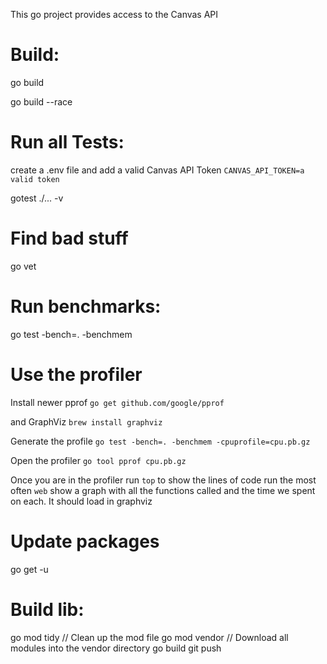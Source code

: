 This go project provides access to the Canvas API

# Build:
go build

go build --race
# Run all Tests:
create a .env file and add a valid Canvas API Token
`CANVAS_API_TOKEN=a valid token`

gotest ./... -v

# Find bad stuff
go vet

# Run benchmarks:
go test -bench=. -benchmem

# Use the profiler
Install newer pprof
  `go get github.com/google/pprof`

and GraphViz
  `brew install graphviz`

Generate the profile
  `go test -bench=. -benchmem -cpuprofile=cpu.pb.gz`

Open the profiler
  `go tool pprof cpu.pb.gz`

Once you are in the profiler run `top` to show the lines of code run the most often
`web` show a graph with all the functions called and the time we spent on each. It should load in graphviz

# Update packages
go get -u

# Build lib:
go mod tidy             // Clean up the mod file
go mod vendor           // Download all modules into the vendor directory
go build
git push
